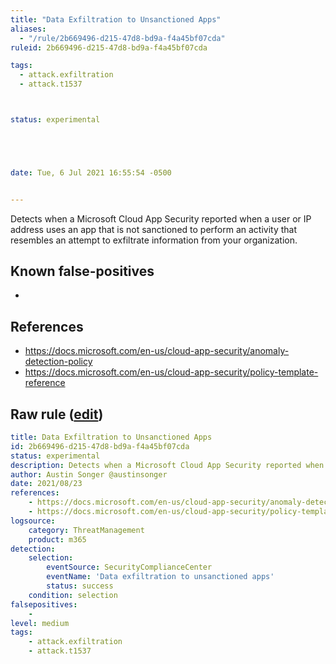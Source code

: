 ```yaml
---
title: "Data Exfiltration to Unsanctioned Apps"
aliases:
  - "/rule/2b669496-d215-47d8-bd9a-f4a45bf07cda"
ruleid: 2b669496-d215-47d8-bd9a-f4a45bf07cda

tags:
  - attack.exfiltration
  - attack.t1537



status: experimental





date: Tue, 6 Jul 2021 16:55:54 -0500


---
```


Detects when a Microsoft Cloud App Security reported when a user or IP address uses an app that is not sanctioned to perform an activity that resembles an attempt to exfiltrate information from your organization.

<!--more-->


## Known false-positives

* <no value>



## References

* https://docs.microsoft.com/en-us/cloud-app-security/anomaly-detection-policy
* https://docs.microsoft.com/en-us/cloud-app-security/policy-template-reference


## Raw rule ([edit](https://github.com/SigmaHQ/sigma/edit/master/rules/cloud/m365/microsoft365_data_exfiltration_to_unsanctioned_app.yml))
```yaml
title: Data Exfiltration to Unsanctioned Apps
id: 2b669496-d215-47d8-bd9a-f4a45bf07cda
status: experimental
description: Detects when a Microsoft Cloud App Security reported when a user or IP address uses an app that is not sanctioned to perform an activity that resembles an attempt to exfiltrate information from your organization.
author: Austin Songer @austinsonger
date: 2021/08/23
references:
    - https://docs.microsoft.com/en-us/cloud-app-security/anomaly-detection-policy
    - https://docs.microsoft.com/en-us/cloud-app-security/policy-template-reference
logsource:
    category: ThreatManagement
    product: m365
detection:
    selection:
        eventSource: SecurityComplianceCenter
        eventName: 'Data exfiltration to unsanctioned apps'
        status: success
    condition: selection
falsepositives:
    - 
level: medium
tags:
    - attack.exfiltration
    - attack.t1537

```
